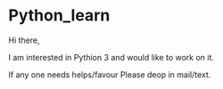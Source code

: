 # Python_learn

Hi there,

I am interested in Pythion 3 and would like to work on it.

If any one needs helps/favour Please deop in mail/text.
